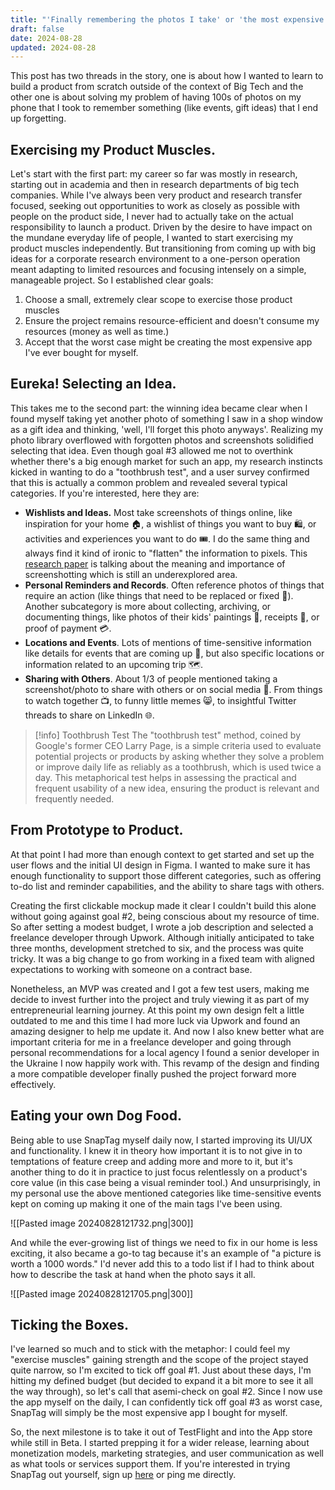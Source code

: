 ```yaml
---
title: "'Finally remembering the photos I take' or 'the most expensive app I ever bought.'"
draft: false
date: 2024-08-28
updated: 2024-08-28
---
```


This post has two threads in the story, one is about how I wanted to learn to build a product from scratch outside of the context of Big Tech and the other one is about solving my problem of having 100s of photos on my phone that I took to remember something (like events, gift ideas) that I end up forgetting.

## Exercising my Product Muscles.
Let's start with the first part: my career so far was mostly in research, starting out in academia and then in research departments of big tech companies. While I've always been very product and research transfer focused, seeking out opportunities to work as closely as possible with people on the product side, I never had to actually take on the actual responsibility to launch a product. Driven by the desire to have impact on the mundane everyday life of people, I wanted to start exercising my product muscles independently. But transitioning from coming up with big ideas for a corporate research environment to a one-person operation meant adapting to limited resources and focusing intensely on a simple, manageable project. So I established clear goals:
1. Choose a small, extremely clear scope to exercise those product muscles
2. Ensure the project remains resource-efficient and doesn't consume my resources (money as well as time.)
3. Accept that the worst case might be creating the most expensive app I've ever bought for myself.


## Eureka! Selecting an Idea.
This takes me to the second part: the winning idea became clear when I found myself taking yet another photo of something I saw in a shop window as a gift idea and thinking, 'well, I'll forget this photo anyways'. Realizing my photo library overflowed with forgotten photos and screenshots solidified selecting that idea. Even though goal #3 allowed me not to overthink whether there's a big enough market for such an app, my research instincts kicked in wanting to do a "toothbrush test", and a user survey confirmed that this is actually a common problem and revealed several typical categories. If you're interested, here they are: 
- **Wishlists and Ideas.** Most take screenshots of things online, like inspiration for your home 🏠, a wishlist of things you want to buy 🛍️, or activities and experiences you want to do 🎟️. I do the same thing and always find it kind of ironic to "flatten" the information to pixels. This [research paper](https://dl.acm.org/doi/abs/10.1145/3563657.3596067) is talking about the meaning and importance of screenshotting which is still an underexplored area.
- **Personal Reminders and Records**. Often reference photos of things that require an action (like things that need to be replaced or fixed 🔧). Another subcategory is more about collecting, archiving, or documenting things, like photos of their kids' paintings 🎨, receipts 🧾, or proof of payment 💳.
- **Locations and Events**. Lots of mentions of time-sensitive information like details for events that are coming up 📅, but also specific locations or information related to an upcoming trip 🗺️. 
- **Sharing with Others**. About 1/3 of people mentioned taking a screenshot/photo to share with others or on social media 📱. From things to watch together 📺, to funny little memes 😸, to insightful Twitter threads to share on LinkedIn 🌐. 


> [!info] Toothbrush Test
> The "toothbrush test" method, coined by Google's former CEO Larry Page, is a simple criteria used to evaluate potential projects or products by asking whether they solve a problem or improve daily life as reliably as a toothbrush, which is used twice a day. This metaphorical test helps in assessing the practical and frequent usability of a new idea, ensuring the product is relevant and frequently needed.

## From Prototype to Product.
At that point I had more than enough context to get started and set up the user flows and the initial UI design in Figma. I wanted to make sure it has enough functionality to support those different categories, such as offering to-do list and reminder capabilities, and the ability to share tags with others.

Creating the first clickable mockup made it clear I couldn't build this alone without going against goal #2, being conscious about my resource of time. So after setting a modest budget, I wrote a job description and selected a freelance developer through Upwork. Although initially anticipated to take three months, development stretched to six, and the process was quite tricky. It was a big change to go from working in a fixed team with aligned expectations to working with someone on a contract base.

Nonetheless, an MVP was created and I got a few test users, making me decide to invest further into the project and truly viewing it as part of my entrepreneurial learning journey. At this point my own design felt a little outdated to me and this time I had more luck via Upwork and found an amazing designer to help me update it. And now I also knew better what are important criteria for me in a freelance developer and going through personal recommendations for a local agency I found a senior developer in the Ukraine I now happily work with. This revamp of the design and finding a more compatible developer finally pushed the project forward more effectively.

## Eating your own Dog Food.
Being able to use SnapTag myself daily now, I started improving its UI/UX and functionality. I knew it in theory how important it is to not give in to temptations of feature creep and adding more and more to it, but it's another thing to do it in practice to just focus relentlessly on a product's core value (in this case being a visual reminder tool.) And unsurprisingly, in my personal use the above mentioned categories like time-sensitive events kept on coming up making it one of the main tags I've been using. 

![[Pasted image 20240828121732.png|300]]

And while the ever-growing list of things we need to fix in our home is less exciting, it also became a go-to tag because it's an example of "a picture is worth a 1000 words." I'd never add this to a todo list if I had to think about how to describe the task at hand when the photo says it all.

![[Pasted image 20240828121705.png|300]]

## Ticking the Boxes.
I've learned so much and to stick with the metaphor: I could feel my "exercise muscles" gaining strength and the scope of the project stayed quite narrow, so I'm excited to tick off goal #1. Just about these days, I'm hitting my defined budget (but decided to expand it a bit more to see it all the way through), so let's call that asemi-check on goal #2. Since I now use the app myself on the daily, I can confidently tick off goal #3 as worst case, SnapTag will simply be the most expensive app I bought for myself.

So, the next milestone is to take it out of TestFlight and into the App store while still in Beta. I started prepping it for a wider release, learning about monetization models, marketing strategies, and user communication as well as what tools or services support them. If you're interested in trying SnapTag out yourself, sign up [here](https://snaptagapp.com/) or ping me directly.








